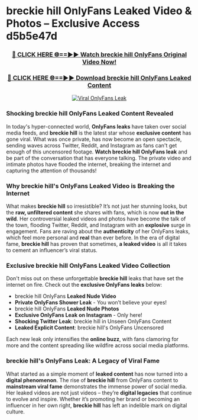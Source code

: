 # breckie hill OnlyFans Leaked Video & Photos – Exclusive Access d5b5e47d

<div align="center">

### [🔴 CLICK HERE 🌐==►► Watch breckie hill OnlyFans Original Video Now!](https://aff.leakpic.com/?utm_medium=9dac6e3e92780789e695eb65dc45befdb20081c8&utm_campaign=Link_for_leakpic_com_d5b5e47d)

### [🔴 CLICK HERE 🌐==►► Download breckie hill OnlyFans Leaked Content](https://aff.leakpic.com/?utm_medium=9dac6e3e92780789e695eb65dc45befdb20081c8&utm_campaign=Link_for_leakpic_com_d5b5e47d)

[![Viral OnlyFans Leak](https://i.ibb.co.com/xMMVF88/686577567.gif)](https://aff.leakpic.com/?utm_medium=9dac6e3e92780789e695eb65dc45befdb20081c8&utm_campaign=Link_for_leakpic_com_d5b5e47d)

</div>

### Shocking breckie hill OnlyFans Leaked Content Revealed
In today's hyper-connected world, **OnlyFans leaks** have taken over social media feeds, and **breckie hill** is the latest star whose **exclusive content** has gone viral. What was once private, has now become an open spectacle, sending waves across Twitter, Reddit, and Instagram as fans can't get enough of this uncensored footage. 
**Watch breckie hill OnlyFans leak** and be part of the conversation that has everyone talking. The private video and intimate photos have flooded the internet, breaking the internet and capturing the attention of thousands!

### Why breckie hill's OnlyFans Leaked Video is Breaking the Internet
What makes **breckie hill** so irresistible? It’s not just her stunning looks, but the **raw, unfiltered content** she shares with fans, which is now **out in the wild**. Her controversial leaked videos and photos have become the talk of the town, flooding Twitter, Reddit, and Instagram with an **explosive** surge in engagement. 
Fans are raving about the **authenticity** of her OnlyFans leaks, which feel more personal and **real** than ever before. In the era of digital fame, **breckie hill** has proven that sometimes, **a leaked video** is all it takes to cement an influencer’s viral status.

### Exclusive breckie hill OnlyFans Leaked Video Collection
Don't miss out on these unforgettable **breckie hill** leaks that have set the internet on fire. Check out the **exclusive OnlyFans leaks** below:

- breckie hill OnlyFans **Leaked Nude Video**
- **Private OnlyFans Shower Leak** - You won’t believe your eyes!
- breckie hill OnlyFans **Leaked Nude Photos**
- **Exclusive OnlyFans Leak on Instagram** - Only here!
- **Shocking Twitter Leak**: breckie hill in Unseen OnlyFans Content
- **Leaked Explicit Content**: breckie hill's OnlyFans Uncensored

Each new leak only intensifies the **online buzz**, with fans clamoring for more and the content spreading like wildfire across social media platforms.

### breckie hill's OnlyFans Leak: A Legacy of Viral Fame
What started as a simple moment of **leaked content** has now turned into a **digital phenomenon**. The rise of **breckie hill** from OnlyFans content to **mainstream viral fame** demonstrates the immense power of social media. 
Her leaked videos are not just videos – they’re **digital legacies** that continue to evolve and inspire. Whether it’s promoting her brand or becoming an influencer in her own right, **breckie hill** has left an indelible mark on digital culture.
